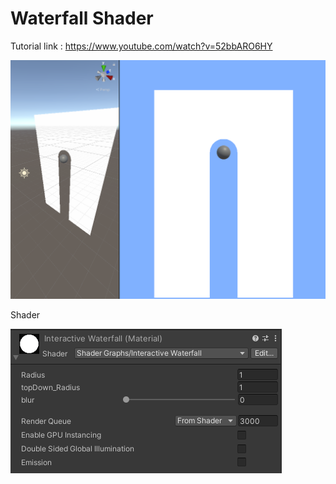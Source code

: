 # Waterfall Shader

Tutorial link : https://www.youtube.com/watch?v=52bbARO6HY

![](SS/SS1.PNG)

Shader

![](SS/SS2.PNG)
